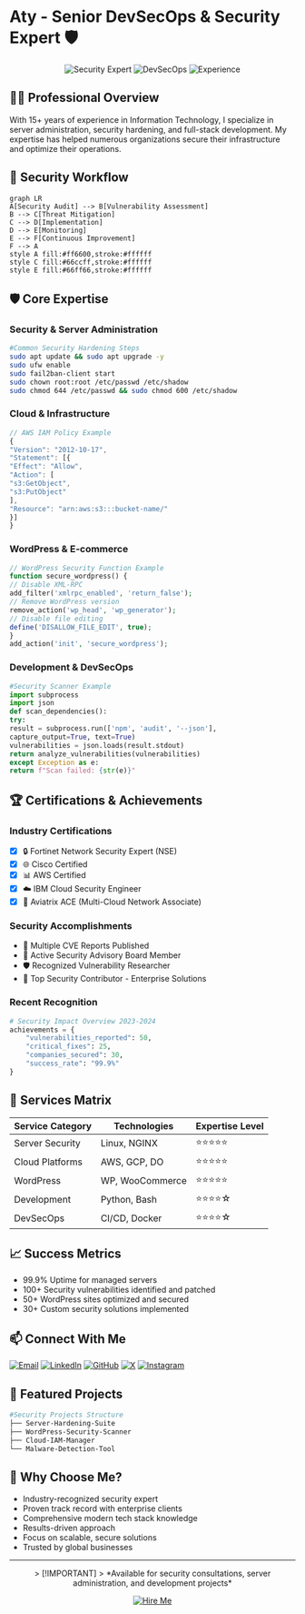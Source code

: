 # Aty - Senior DevSecOps & Security Expert 🛡️

<div align="center">

![Security Expert](https://img.shields.io/badge/Security-Expert-red)
![DevSecOps](https://img.shields.io/badge/DevSecOps-Specialist-blue)
![Experience](https://img.shields.io/badge/Experience-15%2B%20Years-green)

</div>

## 👨‍💻 Professional Overview

With 15+ years of experience in Information Technology, I specialize in server administration, security hardening, and full-stack development. My expertise has helped numerous organizations secure their infrastructure and optimize their operations.

## 🔄 Security Workflow
```mermaid
graph LR
A[Security Audit] --> B[Vulnerability Assessment]
B --> C[Threat Mitigation]
C --> D[Implementation]
D --> E[Monitoring]
E --> F[Continuous Improvement]
F --> A
style A fill:#ff6600,stroke:#ffffff
style C fill:#66ccff,stroke:#ffffff
style E fill:#66ff66,stroke:#ffffff
```

## 🛡️ Core Expertise

### Security & Server Administration

```bash
#Common Security Hardening Steps
sudo apt update && sudo apt upgrade -y
sudo ufw enable
sudo fail2ban-client start
sudo chown root:root /etc/passwd /etc/shadow
sudo chmod 644 /etc/passwd && sudo chmod 600 /etc/shadow
```


### Cloud & Infrastructure
```javascript
// AWS IAM Policy Example
{
"Version": "2012-10-17",
"Statement": [{
"Effect": "Allow",
"Action": [
"s3:GetObject",
"s3:PutObject"
],
"Resource": "arn:aws:s3:::bucket-name/"
}]
}
```

### WordPress & E-commerce

```php
// WordPress Security Function Example
function secure_wordpress() {
// Disable XML-RPC
add_filter('xmlrpc_enabled', 'return_false');
// Remove WordPress version
remove_action('wp_head', 'wp_generator');
// Disable file editing
define('DISALLOW_FILE_EDIT', true);
}
add_action('init', 'secure_wordpress');
```

### Development & DevSecOps

```python
#Security Scanner Example
import subprocess
import json
def scan_dependencies():
try:
result = subprocess.run(['npm', 'audit', '--json'],
capture_output=True, text=True)
vulnerabilities = json.loads(result.stdout)
return analyze_vulnerabilities(vulnerabilities)
except Exception as e:
return f"Scan failed: {str(e)}"
```


## 🏆 Certifications & Achievements
### Industry Certifications
- [x] 🔒 Fortinet Network Security Expert (NSE)
- [x] 🌐 Cisco Certified
- [x] 📊 AWS Certified
- [x] ☁️ IBM Cloud Security Engineer
- [x] 🚀 Aviatrix ACE (Multi-Cloud Network Associate)

### Security Accomplishments
- 🎯 Multiple CVE Reports Published
- 👥 Active Security Advisory Board Member
- 🛡️ Recognized Vulnerability Researcher
- 🏅 Top Security Contributor - Enterprise Solutions

### Recent Recognition
```python
# Security Impact Overview 2023-2024
achievements = {
    "vulnerabilities_reported": 50,
    "critical_fixes": 25,
    "companies_secured": 30,
    "success_rate": "99.9%"
}
```

## 🔧 Services Matrix

| Service Category | Technologies | Expertise Level |
|-----------------|--------------|-----------------|
| Server Security | Linux, NGINX | ⭐⭐⭐⭐⭐ |
| Cloud Platforms | AWS, GCP, DO | ⭐⭐⭐⭐⭐ |
| WordPress       | WP, WooCommerce | ⭐⭐⭐⭐⭐ |
| Development    | Python, Bash | ⭐⭐⭐⭐☆ |
| DevSecOps      | CI/CD, Docker | ⭐⭐⭐⭐☆ |

## 📈 Success Metrics
- 99.9% Uptime for managed servers
- 100+ Security vulnerabilities identified and patched
- 50+ WordPress sites optimized and secured
- 30+ Custom security solutions implemented

## 📫 Connect With Me
[![Email](https://img.shields.io/badge/Email-atyinfosec@gmail.com-red?logo=gmail&logoColor=white)](mailto:atyinfosec@gmail.com)
[![LinkedIn](https://img.shields.io/badge/LinkedIn-@quinji-blue?logo=linkedin&logoColor=white)](https://www.linkedin.com/in/quinji/)
[![GitHub](https://img.shields.io/badge/GitHub-atyinfosec-orange?logo=github&logoColor=white)](https://github.com/atyinfosec)
[![X](https://img.shields.io/badge/X-atyinfosec-blue?logo=x&logoColor=white)](https://x.com/atyinfosec)
[![Instagram](https://img.shields.io/badge/Instagram-atyinfosec-purple?logo=instagram&logoColor=white)](https://instagram.com/atyinfosec)

## 💼 Featured Projects

```bash
#Security Projects Structure
├── Server-Hardening-Suite
├── WordPress-Security-Scanner
├── Cloud-IAM-Manager
└── Malware-Detection-Tool

```


## 🤝 Why Choose Me?
- Industry-recognized security expert
- Proven track record with enterprise clients
- Comprehensive modern tech stack knowledge
- Results-driven approach
- Focus on scalable, secure solutions
- Trusted by global businesses

---

<div align="center">
> [!IMPORTANT]
> *Available for security consultations, server administration, and development projects*

[![Hire Me](https://img.shields.io/badge/Hire%20Me-Open%20for%20Projects-success)](mailto:atyinfosec@gmail.com)

</div>
